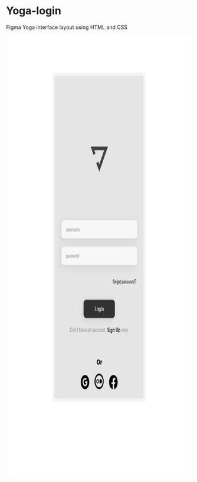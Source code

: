 # Yoga-login
Figma Yoga interface layout using HTML and CSS

<img src="img.jpg" height="1200px" width="1000px">
